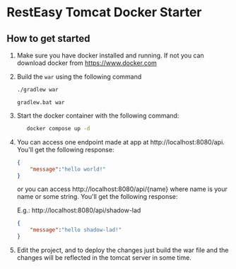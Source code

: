 # RestEasy Tomcat Docker Starter

## How to get started

1. Make sure you have docker installed and running. If not you can download docker from https://www.docker.com

1. Build the `war` using the following command
	```bash
	./gradlew war
	```
	```psh
	gradlew.bat war
	```
1. Start the docker container with the following command:
   ```sh
	  docker compose up -d
	```
1. You can access one endpoint made at app at http://localhost:8080/api. You'll get the following response:
   ```json
   {
       "message":"hello world!"
   }
   ```
   
   or you can access http[]()://localhost:8080/api/{name} where name is your name or some string. You'll get the following response:
   
   E.g.: http://localhost:8080/api/shadow-lad
   
   ```json
   {
       "message":"hello shadow-lad!"
   }
   ```
   
1. Edit the project, and to deploy the changes just build the war file and the changes will be reflected in the tomcat server in some time.
